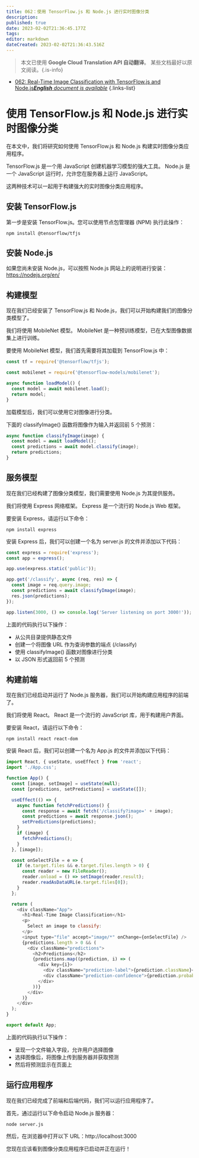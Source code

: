 ```yaml
---
title: 062：使用 TensorFlow.js 和 Node.js 进行实时图像分类
description: 
published: true
date: 2023-02-02T21:36:45.177Z
tags: 
editor: markdown
dateCreated: 2023-02-02T21:36:43.516Z
---
```


> 本文已使用 **Google Cloud Translation API 自动翻译**。
某些文档最好以原文阅读。{.is-info}



- [062: Real-Time Image Classification with TensorFlow.js and Node.js***English** document is available*](/en/Knowledge-base/TensorFlow-js/Learning/062-real-time-image-classification-with-tensorflow-js-and-node-js)
{.links-list}


# 使用 TensorFlow.js 和 Node.js 进行实时图像分类

在本文中，我们将研究如何使用 TensorFlow.js 和 Node.js 构建实时图像分类应用程序。

TensorFlow.js 是一个用 JavaScript 创建机器学习模型的强大工具。 Node.js 是一个 JavaScript 运行时，允许您在服务器上运行 JavaScript。

 这两种技术可以一起用于构建强大的实时图像分类应用程序。

## 安装 TensorFlow.js

第一步是安装 TensorFlow.js。您可以使用节点包管理器 (NPM) 执行此操作：

```
npm install @tensorflow/tfjs
```

## 安装 Node.js

如果您尚未安装 Node.js，可以按照 Node.js 网站上的说明进行安装：https://nodejs.org/en/

## 构建模型

现在我们已经安装了 TensorFlow.js 和 Node.js，我们可以开始构建我们的图像分类模型了。

我们将使用 MobileNet 模型。 MobileNet 是一种预训练模型，已在大型图像数据集上进行训练。

要使用 MobileNet 模型，我们首先需要将其加载到 TensorFlow.js 中：

```javascript
const tf = require('@tensorflow/tfjs');

const mobilenet = require('@tensorflow-models/mobilenet');

async function loadModel() {
  const model = await mobilenet.load();
  return model;
}
```

加载模型后，我们可以使用它对图像进行分类。

下面的 classifyImage() 函数将图像作为输入并返回前 5 个预测：

```javascript
async function classifyImage(image) {
  const model = await loadModel();
  const predictions = await model.classify(image);
  return predictions;
}
```

## 服务模型

现在我们已经构建了图像分类模型，我们需要使用 Node.js 为其提供服务。

我们将使用 Express 网络框架。 Express 是一个流行的 Node.js Web 框架。

要安装 Express，请运行以下命令：

```
npm install express
```

安装 Express 后，我们可以创建一个名为 server.js 的文件并添加以下代码：

```javascript
const express = require('express');
const app = express();

app.use(express.static('public'));

app.get('/classify', async (req, res) => {
  const image = req.query.image;
  const predictions = await classifyImage(image);
  res.json(predictions);
});

app.listen(3000, () => console.log('Server listening on port 3000!'));
```

上面的代码执行以下操作：

- 从公共目录提供静态文件
- 创建一个将图像 URL 作为查询参数的端点 (/classify)
- 使用 classifyImage() 函数对图像进行分类
- 以 JSON 形式返回前 5 个预测

## 构建前端

现在我们已经启动并运行了 Node.js 服务器，我们可以开始构建应用程序的前端了。

我们将使用 React。 React 是一个流行的 JavaScript 库，用于构建用户界面。

要安装 React，请运行以下命令：

```
npm install react react-dom
```

安装 React 后，我们可以创建一个名为 App.js 的文件并添加以下代码：

```javascript
import React, { useState, useEffect } from 'react';
import './App.css';

function App() {
  const [image, setImage] = useState(null);
  const [predictions, setPredictions] = useState([]);

  useEffect(() => {
    async function fetchPredictions() {
      const response = await fetch('/classify?image=' + image);
      const predictions = await response.json();
      setPredictions(predictions);
    }
    if (image) {
      fetchPredictions();
    }
  }, [image]);

  const onSelectFile = e => {
    if (e.target.files && e.target.files.length > 0) {
      const reader = new FileReader();
      reader.onload = () => setImage(reader.result);
      reader.readAsDataURL(e.target.files[0]);
    }
  };

  return (
    <div className="App">
      <h1>Real-Time Image Classification</h1>
      <p>
        Select an image to classify:
      </p>
      <input type="file" accept="image/*" onChange={onSelectFile} />
      {predictions.length > 0 && (
        <div className="predictions">
          <h2>Predictions</h2>
          {predictions.map((prediction, i) => (
            <div key={i}>
              <div className="prediction-label">{prediction.className}</div>
              <div className="prediction-confidence">{prediction.probability.toFixed(2)}</div>
            </div>
          ))}
        </div>
      )}
    </div>
  );
}

export default App;
```

上面的代码执行以下操作：

- 呈现一个文件输入字段，允许用户选择图像
- 选择图像后，将图像上传到服务器并获取预测
- 然后将预测显示在页面上

## 运行应用程序

现在我们已经完成了前端和后端代码，我们可以运行应用程序了。

首先，通过运行以下命令启动 Node.js 服务器：

```
node server.js
```

然后，在浏览器中打开以下 URL：http://localhost:3000

您现在应该看到图像分类应用程序已启动并正在运行！